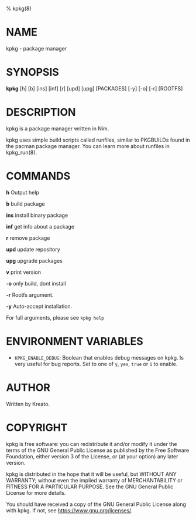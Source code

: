 % kpkg(8)

# NAME
kpkg - package manager

# SYNOPSIS
**kpkg** [h] [b] [ins] [inf] [r] [upd] [upg] [PACKAGES] [-y] [-o] [-r] [ROOTFS]

# DESCRIPTION
kpkg is a package manager written in Nim.

kpkg uses simple build scripts called runfiles, similar to PKGBUILDs found in the pacman package manager. You can learn more about runfiles in kpkg_run(8).

# COMMANDS

**h**
    Output help

**b**
    build package

**ins**
    install binary package

**inf**
    get info about a package

**r** 
    remove package

**upd**
    update repository

**upg**
    upgrade packages

**v**
    print version

**-o**
    only build, dont install

**-r**
    Rootfs argument.

**-y**
    Auto-accept installation.

For full arguments, please see `kpkg help`

# ENVIRONMENT VARIABLES

* `KPKG_ENABLE_DEBUG`: Boolean that enables debug messages on kpkg. Is very useful for bug reports. Set to one of `y`, `yes`, `true` or `1` to enable.

# AUTHOR
Written by Kreato.

# COPYRIGHT
kpkg is free software: you can redistribute it and/or modify
it under the terms of the GNU General Public License as published by
the Free Software Foundation, either version 3 of the License, or
(at your option) any later version.

kpkg is distributed in the hope that it will be useful,
but WITHOUT ANY WARRANTY; without even the implied warranty of
MERCHANTABILITY or FITNESS FOR A PARTICULAR PURPOSE.  See the
GNU General Public License for more details.

You should have received a copy of the GNU General Public License
along with kpkg.  If not, see <https://www.gnu.org/licenses/>.
